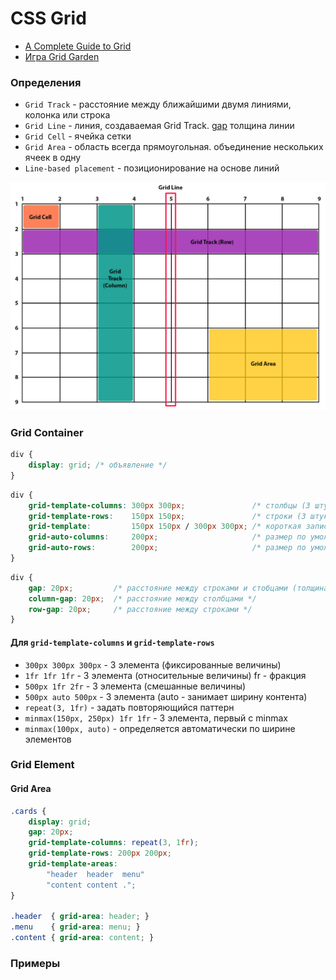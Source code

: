 # CSS Grid


- [A Complete Guide to Grid](https://css-tricks.com/snippets/css/complete-guide-grid/)
- [Игра Grid Garden](https://cssgridgarden.com/#ru)


<!-- xxxxxxxxxxxxxxxxxxxxxxxxxxxxxxxxxxxxxxxxxxxxxxxxxxxxxxx -->
### Определения
<!-- xxxxxxxxxxxxxxxxxxxxxxxxxxxxxxxxxxxxxxxxxxxxxxxxxxxxxxx -->
- `Grid Track` - расстояние между ближайшими двумя линиями, колонка или строка
- `Grid Line` - линия, создаваемая Grid Track. <u>gap</u> толщина линии
- `Grid Cell` - ячейка сетки
- `Grid Area` - область всегда прямоугольная. объединение нескольких ячеек в одну
- `Line-based placement` - позиционирование на основе линий

<img src="../@img/css-grid/grid-scheme.jpg" width="550">


<!-- xxxxxxxxxxxxxxxxxxxxxxxxxxxxxxxxxxxxxxxxxxxxxxxxxxxxxxx -->
### Grid Container
<!-- xxxxxxxxxxxxxxxxxxxxxxxxxxxxxxxxxxxxxxxxxxxxxxxxxxxxxxx -->
```css
div {
	display: grid; /* объявление */
}
```

```css
div {
	grid-template-columns: 300px 300px;               /* столбцы (3 штуки) */
	grid-template-rows:    150px 150px;               /* строки (3 штуки), можно не задавать. адаптируются под высоту контента */
	grid-template:         150px 150px / 300px 300px; /* короткая запись строки / столбцы */
	grid-auto-columns:     200px;                     /* размер по умолчанию для неявно заданных столбцов */
	grid-auto-rows:        200px;                     /* размер по умолчанию для неявно заданных строк */
}
```

```css
div {
	gap: 20px;         /* расстояние между строками и стобцами (толщина линии) */
	column-gap: 20px;  /* расстояние между столбцами */
	row-gap: 20px;     /* расстояние между строками */
}
```


<!------------------------------------------------------------->
#### Для `grid-template-columns` и `grid-template-rows`
<!------------------------------------------------------------->
- `300px 300px 300px` - 3 элемента (фиксированные величины)
- `1fr 1fr 1fr` - 3 элемента (относительные величины) fr - фракция
- `500px 1fr 2fr` - 3 элемента (смешанные величины)
- `500px auto 500px` - 3 элемента (auto - занимает ширину контента)
- `repeat(3, 1fr)` - задать повторяющийся паттерн
- `minmax(150px, 250px) 1fr 1fr` - 3 элемента, первый с minmax
- `minmax(100px, auto)` - определяется автоматически по ширине элементов


<!-- xxxxxxxxxxxxxxxxxxxxxxxxxxxxxxxxxxxxxxxxxxxxxxxxxxxxxxx -->
### Grid Element
<!-- xxxxxxxxxxxxxxxxxxxxxxxxxxxxxxxxxxxxxxxxxxxxxxxxxxxxxxx -->

<!------------------------------------------------------------->
#### Grid Area</h4>
<!------------------------------------------------------------->
```css
.cards {
	display: grid;
	gap: 20px;
	grid-template-columns: repeat(3, 1fr);
	grid-template-rows: 200px 200px;
	grid-template-areas:
		"header  header  menu"
		"content content .";
}

.header  { grid-area: header; }
.menu    { grid-area: menu; }
.content { grid-area: content; }
```


<!-- xxxxxxxxxxxxxxxxxxxxxxxxxxxxxxxxxxxxxxxxxxxxxxxxxxxxxxx -->
### Примеры
<!-- xxxxxxxxxxxxxxxxxxxxxxxxxxxxxxxxxxxxxxxxxxxxxxxxxxxxxxx -->
<v-iframe
	height="350"
	src="https://codepen.io/Sergeenkov/embed/mKNEQW?height=265&theme-id=default&default-tab=css,result"
/>
